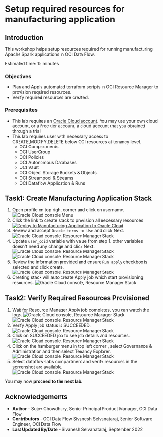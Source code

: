 # Setup required resources for manufacturing application

## Introduction

This workshop helps setup resources required for running manufacturing Apache Spark applications in OCI Data Flow.

Estimated time: 15 minutes

### Objectives

* Plan and Apply automated terraform scripts in OCI Resource Manager to provision required resources.
* Verify required resources are created.

### Prerequisites

* This lab requires an [Oracle Cloud account](https://www.oracle.com/cloud/free/). You may use your own cloud account, or a Free tier account, a cloud account that you obtained through a trial.
* This lab requires user with necessary access to CREATE,MODIFY,DELETE below OCI resources at tenancy level.
    * OCI Compartments
    * OCI UserGroup
    * OCI Policies
    * OCI Autonomous Databases
    * OCI Vault
    * OCI Object Storage Buckets & Objects
    * OCI Streampool & Streams
    * OCI Dataflow Application & Runs

## Task1: Create Manufacturing Application Stack 
1. Open profile on top right corner and click on username.
	![Oracle Cloud console Menu](images/user-info.png " ")
2. Click the link to create stack to provision all necessary resources [![Deploy to Manufacturing Application to Oracle Cloud](https://oci-resourcemanager-plugin.plugins.oci.oraclecloud.com/latest/deploy-to-oracle-cloud.svg)](https://cloud.oracle.com/resourcemanager/stacks/create?zipUrl=https://github.com/oracle-samples/oracle-dataflow-samples/raw/main/scala/manufacturing/src/resources/manufacturing.zip)
3. Review and accept ```Oracle terms to Use``` and click Next.
   ![Oracle Cloud console, Resource Manager Stack](images/rm-stack.png " ")
4. Update ```user_ocid``` variable with value from step 1. other variables doesn't need any change and click Next.
   ![Oracle Cloud console, Resource Manager Stack](images/update-variables.png " ")
   ![Oracle Cloud console, Resource Manager Stack](images/update-variables-1.png " ")
5. Review the information provided and ensure ```Run apply``` checkbox is selected and click create.
   ![Oracle Cloud console, Resource Manager Stack](images/review.png " ")
6. Creating stack will auto create Apply job which start provisioning resources.
   ![Oracle Cloud console, Resource Manager Stack](images/rmj.png " ") 
   
## Task2: Verify Required Resources Provisioned
1. Wait for Resource Manager Apply job completes, you can watch the logs.
   ![Oracle Cloud console, Resource Manager Stack](images/rmj-log.png " ")
   ![Oracle Cloud console, Resource Manager Stack](images/end-of-log.png " ")
2. Verify Apply job status is SUCCEEDED.
   ![Oracle Cloud console, Resource Manager Stack](images/rmj_success.png " ")
3. Click on SUCCEEDED job to see job details and resources.
   ![Oracle Cloud console, Resource Manager Stack](images/job-details.png " ")
4. Click on the hamburger menu in top left corner , select Governance & Administration and then select Tenancy Explorer.
   ![Oracle Cloud console, Resource Manager Stack](images/tenancy-explorer.png " ")
5. Select dataflow-labs compartment and verify resources in the screenshot are available.
   ![Oracle Cloud console, Resource Manager Stack](images/resources.png " ")

You may now **proceed to the next lab**.

## Acknowledgements
- **Author** - Sujoy Chowdhury, Senior Principal Product Manager, OCI Data Flow
- **Contributors** - OCI Data Flow Sivanesh Selvanataraj, Senior Software Engineer, OCI Data Flow
- **Last Updated By/Date** - Sivanesh Selvanataraj, September 2022
